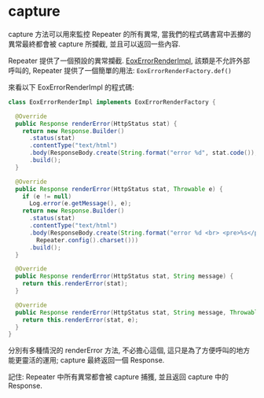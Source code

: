 

# capture

capture 方法可以用來監控 Repeater 的所有異常, 當我們的程式碼書寫中丟擲的異常最終都會被 capture 所攔截, 並且可以返回一些內容.

Repeater 提供了一個預設的異常攔截. [EoxErrorRenderImpl](https://github.com/fewensa/enoa/blob/master/enoa-repeater/src/main/java/io/enoa/repeater/factory/error/EoxErrorRenderImpl.java "EoxErrorRenderImpl.java"), 該類是不允許外部呼叫的, Repeater 提供了一個簡單的用法: `EoxErrorRenderFactory.def()`

來看以下 EoxErrorRenderImpl 的程式碼:

```java
class EoxErrorRenderImpl implements EoxErrorRenderFactory {

  @Override
  public Response renderError(HttpStatus stat) {
    return new Response.Builder()
      .status(stat)
      .contentType("text/html")
      .body(ResponseBody.create(String.format("error %d", stat.code()), Repeater.config().charset()))
      .build();
  }

  @Override
  public Response renderError(HttpStatus stat, Throwable e) {
    if (e != null)
      Log.error(e.getMessage(), e);
    return new Response.Builder()
      .status(stat)
      .contentType("text/html")
      .body(ResponseBody.create(String.format("error %d <br> <pre>%s</pre>", stat.code(), ThrowableKit.string(e)),
        Repeater.config().charset()))
      .build();
  }

  @Override
  public Response renderError(HttpStatus stat, String message) {
    return this.renderError(stat);
  }

  @Override
  public Response renderError(HttpStatus stat, String message, Throwable e) {
    return this.renderError(stat, e);
  }
}
```

分別有多種情況的 renderError 方法, 不必擔心這個, 這只是為了方便呼叫的地方能更靈活的運用; capture 最終返回一個 Response.

記住: Repeater 中所有異常都會被 capture 捕獲, 並且返回 capture 中的 Response.


